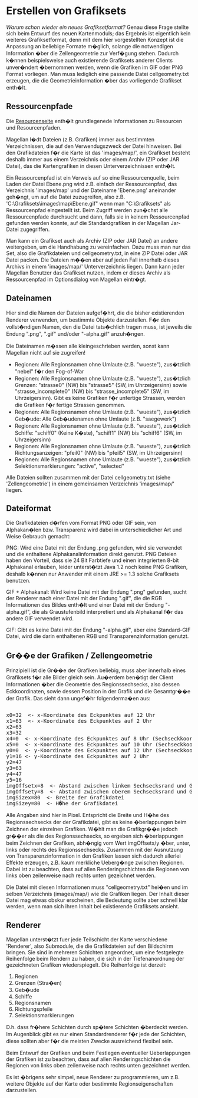 # Erstellen von Grafiksets

  <em>Warum schon wieder ein neues Grafiksetformat?</em> Genau diese Frage
  stellte sich beim Entwurf des neuen Kartenmoduls; das Ergebnis ist
  eigentlich kein weiteres Grafiksetformat, denn mit dem hier vorgestellten
  Konzept ist die Anpassung an beliebige Formate m�glich, solange die
  notwendigen Information �ber die Zellengeometrie zur Verf�gung stehen.
  Dadurch k�nnen beispielsweise auch existierende Grafiksets anderer
  Clients unver�ndert �bernommen werden, wenn die Grafiken im GIF oder PNG
  Format vorliegen. Man muss lediglich eine passende Datei cellgeometry.txt
  erzeugen, die die Geometrieinformation �ber das vorliegende Grafikset
  enth�lt.

##  Ressourcenpfade

  Die <a href="ressources.html">Resourcenseite</a> enth�lt grundlegenede
  Informationen zu Resourcen und Resourcenpfaden.

  Magellan l�dt Dateien (z.B. Grafiken) immer aus bestimmten
  Verzeichnissen, die auf den Verwendugszweck der Datei hinweisen. Bei den
  Grafikdateien f�r die Karte ist das 'images/map/', ein Grafikset besteht
  deshalb immer aus einem Verzeichnis oder einem Archiv (ZIP oder JAR
  Datei), das die Kartengrafiken in diesen Unterverzeichnissen enth�lt.

  Ein Ressourcenpfad ist ein Verweis auf so eine Ressourcenquelle, beim
  Laden der Datei Ebene.png wird z.B. einfach der Ressourcenpfad, das
  Verzeichnis 'images/map' und der Dateiname 'Ebene.png' aneinander
  geh�ngt, um auf die Datei zuzugreifen, also z.B.
  'C:\Grafiksets\images\map\Ebene.gif" wenn man "C:\Grafiksets" als
  Ressourcenpfad eingestellt ist. Beim Zugriff werden zun�chst alle
  Ressourcenpfade durchsucht und dann, falls sie in keinem Ressourcenpfad
  gefunden werden konnte, auf die Standardgrafiken in der Magellan
  Jar-Datei zugegriffen.

  Man kann ein Grafikset auch als Archiv (ZIP oder JAR Datei) an andere
  weitergeben, um die Handhabung zu vereinfachen. Dazu muss man nur das
  Set, also die Grafikdateien und cellgeometry.txt, in eine ZIP Datei oder
  JAR Datei packen. Die Dateien m��en aber auf jeden Fall innerhalb dieses
  Archivs in einem 'images/map/' Unterverzeichnis liegen. Dann kann jeder
  Magellan Benutzer das Grafikset nutzen, indem er dieses Archiv als
  Ressourcenpfad im Optionsdialog von Magellan eintr�gt.

## Dateinamen

  Hier sind die Namen der Dateien aufgef�hrt, die die bisher existierenden
  Renderer verwenden, um bestimmte Objekte darzustellen. F�r den
  vollst�ndigen Namen, den die Datei tats�chlich tragen muss, ist jeweils
  die Endung ".png", ".gif" und/oder "-alpha.gif" anzuh�ngen.

  Die Dateinamen m�ssen alle kleingeschrieben werden, sonst kann Magellan
  nicht auf sie zugreifen!

* Regionen: Alle Regionsnamen ohne Umlaute (z.B. "wueste"), zus�tzlich "nebel" f�r den Fog-of-War
* Regionen: Alle Regionsnamen ohne Umlaute (z.B. "wueste"), zus�tzlich Grenzen: "strasse0" (NW) bis "strasse5" (SW, im Uhrzeigersinn) sowie "strasse_incomplete0" (NW) bis "strasse_incomplete5" (SW, im Uhrzeigersinn). Gibt es keine Grafiken f�r unfertige Strassen, werden die Grafiken f�r fertige Strassen genommen.
* Regionen: Alle Regionsnamen ohne Umlaute (z.B. "wueste"), zus�tzlich Geb�ude: Alle Geb�udenamen ohne Umlaute (z.B. "saegewerk")
* Regionen: Alle Regionsnamen ohne Umlaute (z.B. "wueste"), zus�tzlich Schiffe: "schiff0" (Keine K�ste), "schiff1" (NW) bis "schiff6" (SW, im Uhrzeigersinn)
* Regionen: Alle Regionsnamen ohne Umlaute (z.B. "wueste"), zus�tzlich Richtungsanzeigen: "pfeil0" (NW) bis "pfeil5" (SW, im Uhrzeigersinn)
* Regionen: Alle Regionsnamen ohne Umlaute (z.B. "wueste"), zus�tzlich Selektionsmarkierungen: "active", "selected"

Alle Dateien sollten zusammen mit der Datei cellgeometry.txt (siehe
'Zellengeometrie') in einem gemeinsamen Verzeichnis 'images/map/' liegen.
## Dateiformat

  Die Grafikdateien d�rfen vom Format PNG oder GIF sein, von Alphakan�len
  bzw. Transparenz wird dabei in unterschiedlicher Art und Weise Gebrauch
  gemacht:

  PNG: Wird eine Datei mit der Endung .png gefunden, wird sie verwendet und
  die enthaltene Alphakanalinformation direkt genutzt. PNG Dateien haben
  den Vorteil, dass sie 24 Bit Farbtiefe und einen integrierten 8-bit
  Alphakanal erlauben, leider unterst�tzt Java 1.2 noch keine PNG Grafiken,
  deshalb k�nnen nur Anwender mit einem JRE &gt;= 1.3 solche Grafiksets
  benutzen.

  GIF + Alphakanal: Wird keine Datei mit der Endung ".png" gefunden, sucht
  der Renderer nach einer Datei mit der Endung ".gif", die die RGB
  Informationen des Bildes enth�lt und einer Datei mit der Endung
  "-alpha.gif", die als Graustufenbild interpretiert und als Alphakanal f�r
  das andere GIF verwendet wird.

  GIF: Gibt es keine Datei mit der Endung "-alpha.gif", aber eine
  Standard-GIF Datei, wird die darin enthaltenen RGB und
  Transparenzinformation genutzt.

## Gr��e der Grafiken / Zellengeometrie

  Prinzipiell ist die Gr��e der Grafiken beliebig, muss aber innerhalb
  eines Grafiksets f�r alle Bilder gleich sein. Au�erdem ben�tigt der
  Client Informationen �ber die Geometrie des Regionssechsecks, also dessen
  Eckkoordinaten, sowie dessen Position in der Grafik und die Gesamtgr��e
  der Grafik. Das sieht dann ungef�hr folgenderma�en aus:

<img src="/images/help/magellan/reference_graphicsets_cellgeometry.gif" alt="" border="0" /> 

<pre>
x0=32  &lt;- x-Koordinate des Eckpunktes auf 12 Uhr
x1=63  &lt;- x-Koordinate des Eckpunktes auf 2 Uhr
x2=63
x3=32
x4=0  &lt;- x-Koordinate des Eckpunktes auf 8 Uhr (Sechseckkoordinaten, also immer 0!)
x5=0  &lt;- x-Koordinate des Eckpunktes auf 10 Uhr (Sechseckkoordinaten, also immer 0!)
y0=0  &lt;- y-Koordinate des Eckpunktes auf 12 Uhr (Sechseckkoordinaten, also immer 0!)
y1=16 &lt;- y-Koordinate des Eckpunktes auf 2 Uhr
y2=47
y3=63
y4=47
y5=16
imgOffsetx=8  &lt;- Abstand zwischen linkem Sechsecksrand und Grafikrand
imgOffsety=8  &lt;- Abstand zwischen oberem Sechsecksrand und Grafikrand
imgSizex=80  &lt;- Breite der Grafikdatei
imgSizey=80  &lt;- H�he der Grafikdatei
</pre>

Alle Angaben sind hier in Pixel. Entspricht die Breite und H�he des
  Regionssechsecks der der Grafikdatei, gibt es keine �berlappungen beim
  Zeichnen der einzelnen Grafiken. W�hlt man die Grafikgr��e jedoch gr��er
  als die des Regionssechsecks, so ergeben sich �berlappungen beim Zeichnen
  der Grafiken, abh�ngig vom Wert imgOffsetx/y �ber, unter, links oder
  rechts des Regionssechsecks. Zusammen mit der Ausnutzung von
  Transparenzinformation in den Grafiken lassen sich dadurch allerlei
  Effekte erzeugen, z.B. kaum merkliche Ueberg�nge zwischen Regionen. Dabei
  ist zu beachten, dass auf allen Renderingschichten die Regionen von links
  oben zeilenweise nach rechts unten gezeichnet werden.

  Die Datei mit diesen Informationen muss "cellgeometry.txt" hei�en und im
  selben Verzeichnis (images/map/) wie die Grafiken liegen. Der Inhalt
  dieser Datei mag etwas obskur erscheinen, die Bedeutung sollte aber
  schnell klar werden, wenn man sich ihren Inhalt bei existierende
  Grafiksets ansieht.

## Renderer

  Magellan unterst�tzt fuer jede Teilschicht der Karte verschiedene
  'Renderer', also Submodule, die die Grafikdateien auf den Bildschirm
  bringen. Sie sind in mehreren Schichten angeordnet, um eine festgelegte
  Reihenfolge beim Rendern zu haben, die sich in der Tiefenanordnung der
  gezeichneten Grafiken wiederspiegelt. Die Reihenfolge ist derzeit:

<ol>
  <li>
    Regionen
  </li>
  <li>
    Grenzen (Stra�en)
  </li>
  <li>
    Geb�ude
  </li>
  <li>
    Schiffe
  </li>
  <li>
    Regionsnamen
  </li>
  <li>
    Richtungspfeile
  </li>
  <li>
    Selektionsmarkierungen
  </li>
</ol>

  D.h. dass fr�here Schichten durch sp�tere Schichten �berdeckt werden. Im
  Augenblick gibt es nur einen Standardrenderer f�r jede der Schichten,
  diese sollten aber f�r die meisten Zwecke ausreichend flexibel sein.

  Beim Entwurf der Grafiken und beim Festlegen eventueller Ueberlappungen
  der Grafiken ist zu beachten, dass auf allen Renderingschichten die
  Regionen von links oben zeilenweise nach rechts unten gezeichnet werden.

  Es ist �brigens sehr simpel, neue Renderer zu programmieren, um z.B.
  weitere Objekte auf der Karte oder bestimmte Regionseigenschaften
  darzustellen.

